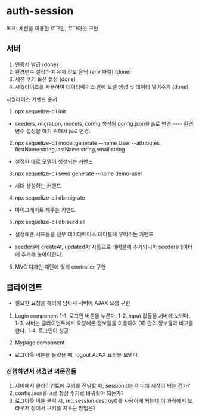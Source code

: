 # auth-session

목표: 세션을 이용한 로그인, 로그아웃 구현

## 서버
1. 인증서 발급 (done)
2. 환경변수 설정하여 유저 정보 은닉 (env 파일) (done)
3. 세션 쿠키 옵션 설정 (done)
4. 시퀄라이즈를 사용하여 데이터베이스 안에 모델 생성 및 데이터 넣어주기 (done)

시퀄라이즈 커맨드 순서
1. npx sequelize-cli init
 - seeders, migration, models, config 생성됨 
config.json을 js로 변경 ---- 환경변수 설정을 하기 위해서 js로 변경.

2. npx sequelize-cli model:generate --name User --attributes firstName:string,lastName:string,email:string
 - 설정한 대로 모델이 생성되는 커맨드

3. npx sequelize-cli seed:generate --name demo-user
- 시더 생성하는 커맨드

4. npx sequelize-cli db:migrate
- 마이그레이트 해주는 커맨드

5. npx sequelize-cli db:seed:all
- 설정해준 시드들을 전부 데이터베이스 테이블에 넣어주는 커맨드

* seeders에 createAt, updatedAt 자동으로 테이블에 추가되니까 seeders데이터에 추가해 놓아야한다. 



5. MVC 디자인 패턴에 맞게 controller 구현

## 클라이언트
- 필요한 요청을 헤더에 담아서 서버에 AJAX 요청 구현

1. Login component
 1-1. 로그인 버튼을 누른다.
 1-2. input 값들을 서버에 보낸다.
 1-3. 서버는 클라이언트에서 요청해온 정보들을 이용하여 DB 안의 정보들과 비교를 한다.
 1-4. 로그인이 성공
 
2. Mypage component
 - 로그아웃 버튼을 눌렀을 때, logout AJAX 요청을 보낸다.


 ### 진행하면서 생겼던 의문점들
1. 서버에서 클라이언트에 쿠키를 전달할 때, sessionId는 어디에 저장이 되는 건가?
2. config.json을 js로 항상 수기로 바꿔줘야 되는가?
3. 로그아웃 버튼 클릭 시, req.session.destroy()를 사용하게 되는데 이 과정에서 브라우저 상에서 쿠키를 지우는 방법은?
